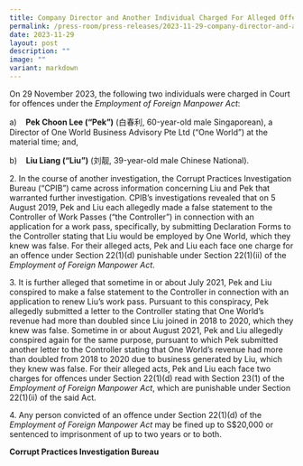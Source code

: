 ```yaml
---
title: Company Director and Another Individual Charged For Alleged Offences
permalink: /press-room/press-releases/2023-11-29-company-director-and-another-individual-charged/
date: 2023-11-29
layout: post
description: ""
image: ""
variant: markdown
---
```

On 29 November 2023, the following two individuals were charged in Court for offences under the *Employment of Foreign Manpower Act*:

a)    **Pek Choon Lee (“Pek”)** (白春利, 60-year-old male Singaporean), a Director of One World Business Advisory Pte Ltd (“One World”) at the material time; and,

b)    **Liu Liang (“Liu”)** (刘靓, 39-year-old male Chinese National).

2\. In the course of another investigation, the Corrupt Practices Investigation Bureau (“CPIB”) came across information concerning Liu and Pek that warranted further investigation. CPIB’s investigations revealed that on 5 August 2019, Pek and Liu each allegedly made a false statement to the Controller of Work Passes (“the Controller”) in connection with an application for a work pass, specifically, by submitting Declaration Forms to the Controller stating that Liu would be employed by One World, which they knew was false. For their alleged acts, Pek and Liu each face one charge for an offence under Section 22(1)(d) punishable under Section 22(1)(ii) of the *Employment of Foreign Manpower Act*.

3\. It is further alleged that sometime in or about July 2021, Pek and Liu conspired to make a false statement to the Controller in connection with an application to renew Liu’s work pass. Pursuant to this conspiracy, Pek allegedly submitted a letter to the Controller stating that One World’s revenue had more than doubled since Liu joined in 2018 to 2020, which they knew was false. Sometime in or about August 2021, Pek and Liu allegedly conspired again for the same purpose, pursuant to which Pek submitted another letter to the Controller stating that One World’s revenue had more than doubled from 2018 to 2020 due to business generated by Liu, which they knew was false. For their alleged acts, Pek and Liu each face two charges for offences under Section 22(1)(d) read with Section 23(1) of the *Employment of Foreign Manpower Act*, which are punishable under Section 22(1)(ii) of the said Act.

4\. Any person convicted of an offence under Section 22(1)(d) of the *Employment of Foreign Manpower Act* may be fined up to S$20,000 or sentenced to imprisonment of up to two years or to both.

**Corrupt Practices Investigation Bureau**